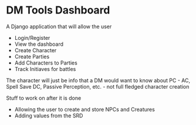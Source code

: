 # DM Tools Dashboard

A Django application that will allow the user

- Login/Register
- View the dashboard
- Create Character
- Create Parties
- Add Characters to Parties
- Track Initiaves for battles

The character will just be info that a DM would want to know about PC - AC, Spell Save DC, Passive Perception, etc. - not full fledged character creation

Stuff to work on after it is done
- Allowing the user to create and store NPCs and Creatures
- Adding values from the SRD 
